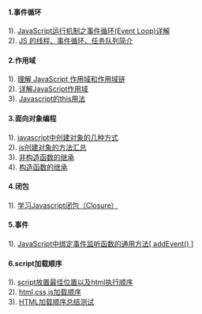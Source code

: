 #### 1.事件循环
1). [JavaScript运行机制之事件循环(Event Loop)详解](http://www.jb51.net/article/56022.htm)  
2). [JS 的线程、事件循环、任务队列简介](http://www.cnblogs.com/3body/p/5691744.html)  
#### 2.作用域
1). [理解 JavaScript 作用域和作用域链](http://www.cnblogs.com/lhb25/archive/2011/09/06/javascript-scope-chain.html)  
2). [详解JavaScript作用域](http://blog.csdn.net/liuyan19891230/article/details/50417235)  
3). [Javascript的this用法](http://www.ruanyifeng.com/blog/2010/04/using_this_keyword_in_javascript.html)  
#### 3.面向对象编程
1). [javascript中创建对象的几种方式](http://blog.csdn.net/dinglang_2009/article/details/7913866)  
2). [js创建对象的方法汇总](http://www.jb51.net/article/77676.htm)  
3). [非构造函数的继承](http://www.ruanyifeng.com/blog/2010/05/object-oriented_javascript_inheritance_continued.html)  
4). [构造函数的继承](http://www.ruanyifeng.com/blog/2010/05/object-oriented_javascript_inheritance.html)  
#### 4.闭包
1). [学习Javascript闭包（Closure）](http://www.ruanyifeng.com/blog/2009/08/learning_javascript_closures.html)  
#### 5.事件
1). [JavaScript中绑定事件监听函数的通用方法[ addEvent() ]](http://www.cnblogs.com/rainman/archive/2009/02/11/1387955.html)  
#### 6.script加载顺序
1). [script放置最佳位置以及html执行顺序](http://www.cnblogs.com/iamwangxupeng/p/4950255.html)  
2). [html,css,js加载顺序](http://www.cnblogs.com/yingsong/p/6170780.html)  
3). [HTML加载顺序总结测试](http://www.cnblogs.com/sunrunzhi/p/5407725.html)  






